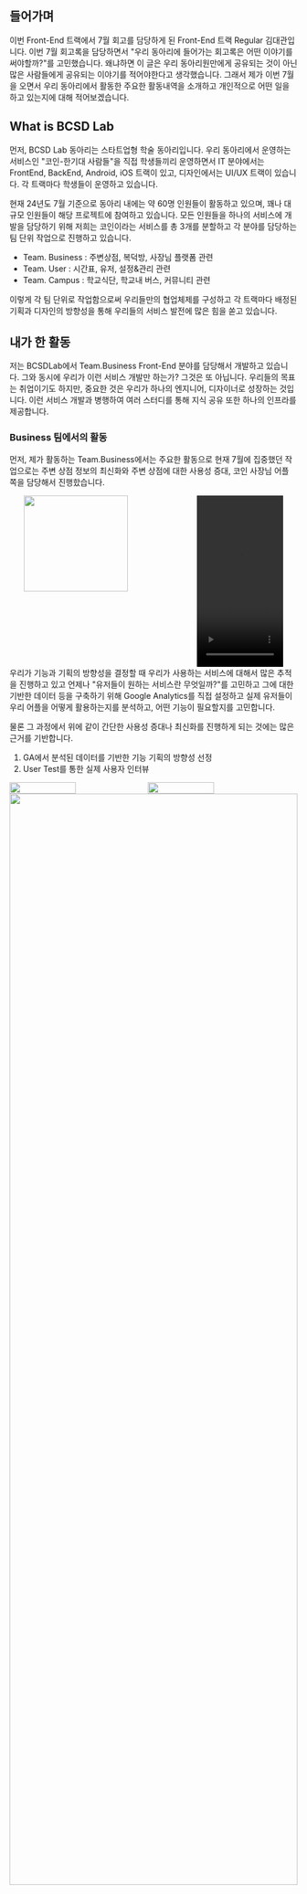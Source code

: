 ## 들어가며
이번 Front-End 트랙에서 7월 회고를 담당하게 된 Front-End 트랙 Regular 김대관입니다. 이번 7월 회고록을 담당하면서 "우리 동아리에 들어가는 회고록은 어떤 이야기를 써야할까?"를 고민했습니다. 왜냐하면 이 글은 우리 동아리원만에게 공유되는 것이 아닌 많은 사람들에게 공유되는 이야기를 적어야한다고 생각했습니다. 그래서 제가 이번 7월을 오면서 우리 동아리에서 활동한 주요한 활동내역을 소개하고 개인적으로 어떤 일을 하고 있는지에 대해 적어보겠습니다.


## What is BCSD Lab

먼저, BCSD Lab 동아리는 스타트업형 학술 동아리입니다. 우리 동아리에서 운영하는 서비스인 "코인-한기대 사람들"을 직접 학생들끼리 운영하면서 IT 분야에서는 FrontEnd, BackEnd, Android, iOS 트랙이 있고, 디자인에서는 UI/UX 트랙이 있습니다. 각 트랙마다 학생들이 운영하고 있습니다.

현재 24년도 7월 기준으로 동아리 내에는 약 60명 인원들이 활동하고 있으며, 꽤나 대규모 인원들이 해당 프로젝트에 참여하고 있습니다. 모든 인원들을 하나의 서비스에 개발을 담당하기 위해 저희는 코인이라는 서비스를 총 3개를 분할하고 각 분야를 담당하는 팀 단위 작업으로 진행하고 있습니다.

* Team. Business : 주변상점, 복덕방, 사장님 플랫폼 관련
* Team. User : 시간표, 유저, 설정&관리 관련
* Team. Campus : 학교식단, 학교내 버스, 커뮤니티 관련

이렇게 각 팀 단위로 작업함으로써 우리들만의 협업체제를 구성하고 각 트랙마다 배정된 기획과 디자인의 방향성을 통해 우리들의 서비스 발전에 많은 힘을 쏟고 있습니다.

## 내가 한 활동

저는 BCSDLab에서 Team.Business Front-End 분야를 담당해서 개발하고 있습니다. 그와 동시에 우리가 이런 서비스 개발만 하는가? 그것은 또 아닙니다. 우리들의 목표는 취업이기도 하지만, 중요한 것은 우리가 하나의 엔지니어, 디자이너로 성장하는 것입니다. 이런 서비스 개발과 병행하여 여러 스터디를 통해 지식 공유 또한 하나의 인프라를 제공합니다.

### Business 팀에서의 활동

먼저, 제가 활동하는 Team.Business에서는 주요한 활동으로 현재 7월에 집중했던 작업으로는 주변 상점 정보의 최신화와 주변 상점에 대한 사용성 증대, 코인 사장님 어플 쪽을 담당해서 진행핬습니다.

<div style="widht: 100%; height: 300px; display:flex; justify-content: center;"> 
<img src="https://i.imgur.com/Tmpxvis.png" width="60%" height="75%"/> 
<video src="https://github.com/user-attachments/assets/7ca1904a-0087-4626-bdc0-08c63e40d521" width="30%" height="300px"/>
</div>
우리가 기능과 기획의 방향성을 결정할 때 우리가 사용하는 서비스에 대해서 많은 추적을 진행하고 있고 언제나 "유저들이 원하는 서비스란 무엇일까?"를 고민하고 그에 대한 기반한 데이터 등을 구축하기 위해 Google Analytics를 직접 설정하고 실제 유저들이 우리 어플을 어떻게 활용하는지를 분석하고, 어떤 기능이 필요할지를 고민합니다.

물론 그 과정에서 위에 같이 간단한 사용성 증대나 최신화를 진행하게 되는 것에는 많은 근거를 기반합니다.

1. GA에서 분석된 데이터를 기반한 기능 기획의 방향성 선정
2. User Test를 통한 실제 사용자 인터뷰


<div style="width: 100%; height: 100%"> 
	<div style="width: 100% height:30%; display: flex;">
		<img src="https://i.imgur.com/5ECk719.png" width="48%" height="30%"/>
		<img src="https://i.imgur.com/InPsXah.png" width="48%" height="100%"/ >
	</div>
	<img src="https://i.imgur.com/LhcXGgV.png" width="100%" height="70%"/>
	
</div>
// *넘나 고생하는 우리 DA, PM 분들!*

해당 분석이 마무리 되면은 개발, DA, PM, 디자이너 들이 모여서 앞으로 이런 데이터를 기반으로 어떤 기능으로 진행하면 좋을지를 서로의 의견을 공유하고 함께 협업하는 형태로 진행하고 있습니다.

### 트랙에서 하는 활동

앞에서 말한 것 처럼 위에서의 활동은 Team 단위에서 마무리하는 것이 아닌 새롭게 트랙 내부에서도 많은 활똥을 진행합니다.

#### 스터디 활동
저는 현재 웹에서 가장 근간이 되고 있는 JavaScript에 대해서 더 Deep 하게 알기 위해서 ko.javascript 내용을 기반으로 스터디를 진행하고 있습니다. 혼자서 공부하는 것이 아닌 다른 인원들과 함께하는 것으로 동기부여를 촉진하고 서로가 놓친 부분을 보완할 수 있습니다.

<img src="https://i.imgur.com/HZ5RCga.png" width="70%" height="60%" />
![]()











<!--⚠️Imgur upload failed, check dev console-->

